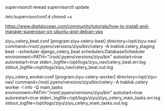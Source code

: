 
supervisorctl reread
supervisorctl update

/etc/supervisor/conf.d
chmod +x

<https://www.digitalocean.com/community/tutorials/how-to-install-and-manage-supervisor-on-ubuntu-and-debian-vps>


ziyu_celery_beat.conf
[program:ziyu-celery-beat]
directory=/opt/ziyu-nav/
command=/root/.pyenv/versions/ziyu/bin/celery -A traklok.celery_staging beat --scheduler django_celery_beat.schedulers:DatabaseScheduler
environment=PATH="/root/.pyenv/versions/ziyu/bin"
autostart=true
autorestart=true
stderr_logfile=/opt/logs/ziyu_nav/celery_beat.err.log
stdout_logfile=/opt/logs/ziyu_nav/celery_beat.out.log


ziyu_celery_worker.conf
[program:ziyu-celery-worker]
directory=/opt/ziyu-nav/
command=/root/.pyenv/versions/ziyu/bin/celery -A traklok.celery worker -l info -Q main_tasks
environment=PATH="/root/.pyenv/versions/ziyu/bin"
autostart=true
autorestart=true
stderr_logfile=/opt/logs/ziyu/ziyu_celery_main_tasks.err.log
stdout_logfile=/opt/logs/ziyu/ziyu_celery_main_tasks.out.log